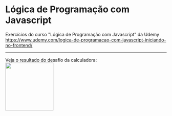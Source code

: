 # Lógica de Programação com Javascript
Exercícios do curso "Lógica de Programação com Javascript" da Udemy  
https://www.udemy.com/logica-de-programacao-com-javascript-iniciando-no-frontend/

---
  
Veja o resultado do desafio da calculadora:    
[<img src="https://blog.codepen.io/wp-content/uploads/2012/06/codepen-wordmark-display-inside-black@10x.png" width="150">](https://codepen.io/anacoxta/full/xNJbaMJ)